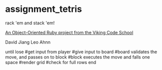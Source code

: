 assignment_tetris
=================

rack 'em and stack 'em!

[An Object-Oriented Ruby project from the Viking Code School](http://www.vikingcodeschool.com)

David Jiang
Leo Ahnn

until lose
  #get input from player
  #give input to board
  #board validates the move, and passes on to block
  #block executes the move and falls one space
  #render grid
  #check for full rows 
end
